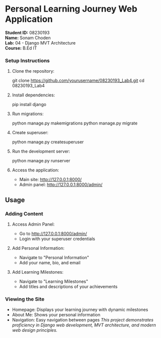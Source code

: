 # Personal Learning Journey Web Application

**Student ID:** 08230193  
**Name:** Sonam Choden  
**Lab:** 04 - Django MVT Architecture  
**Course:**    B.Ed IT  



### Setup Instructions

1. Clone the repository:
   
   git clone https://github.com/yourusername/08230193_Lab4.git
   cd 08230193_Lab4
   

2. Install dependencies:
   
   pip install django
   

3. Run migrations:
   
   python manage.py makemigrations
   python manage.py migrate
   

4. Create superuser:
   
   python manage.py createsuperuser
   

5. Run the development server:
   
   python manage.py runserver
   

6. Access the application:
   - Main site: http://127.0.0.1:8000/
   - Admin panel: http://127.0.0.1:8000/admin/

## Usage

### Adding Content

1. Access Admin Panel:
   - Go to http://127.0.0.1:8000/admin/
   - Login with your superuser credentials

2. Add Personal Information:
   - Navigate to "Personal Information"
   - Add your name, bio, and email

3. Add Learning Milestones:
   - Navigate to "Learning Milestones"
   - Add titles and descriptions of your achievements

### Viewing the Site

- Homepage: Displays your learning journey with dynamic milestones
- About Me: Shows your personal information
- Navigation: Easy navigation between pages
*This project demonstrates proficiency in Django web development, MVT architecture, and modern web design principles.*

